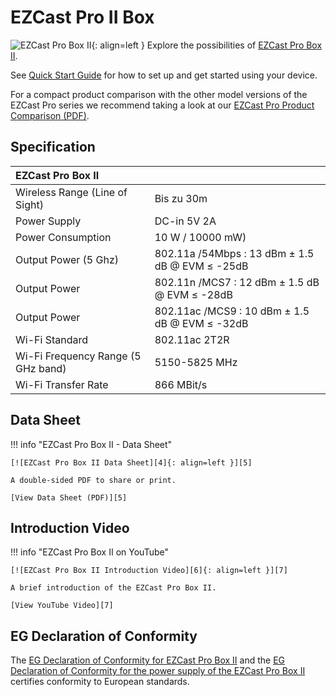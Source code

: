 # EZCast Pro II Box

![EZCast Pro Box II][1]{: align=left } Explore the possibilities of [EZCast Pro Box II][2]. 

See [Quick Start Guide](quickstart.md) for how to set up and get started using your device. 

For a compact product comparison with the other model versions of the EZCast Pro series we recommend taking a look at our [EZCast Pro Product Comparison (PDF)][3].

  [1]: /assets/img/box2.png
  [2]: https://www.ezcastpro.eu/box2.php
  [3]: https://download.stueber.de/doc/en/ezcastpro/ezcastpro.productcomparison.en.pdf

## Specification

| EZCast Pro Box II | |
| :---- | :---- |
| Wireless Range (Line of Sight) | Bis zu 30m |
| Power Supply | DC-in 5V 2A |
| Power Consumption | 10 W / 10000 mW)
| Output Power (5 Ghz) | 802.11a /54Mbps : 13 dBm ± 1.5 dB @ EVM ≤ -25dB |
| Output Power | 802.11n /MCS7 : 12 dBm ± 1.5 dB @ EVM ≤ -28dB |
| Output Power | 802.11ac /MCS9 : 10 dBm ± 1.5 dB @ EVM ≤ -32dB |
| Wi-Fi Standard | 802.11ac 2T2R | 
| Wi-Fi Frequency Range (5 GHz band) |  5150-5825 MHz |
| Wi-Fi Transfer Rate |  866 MBit/s |

## Data Sheet

!!! info "EZCast Pro Box II - Data Sheet"

    [![EZCast Pro Box II Data Sheet][4]{: align=left }][5]
	
	A double-sided PDF to share or print.
	
	[View Data Sheet (PDF)][5]

  [4]: /assets/img/box2.datasheet.png
  [5]: https://download.stueber.de/doc/en/ezcastpro/ezcastpro-box-II.brochure.en.pdf

## Introduction Video

!!! info "EZCast Pro Box II on YouTube"

    [![EZCast Pro Box II Introduction Video][6]{: align=left }][7]
	
	A brief introduction of the EZCast Pro Box II.
	
	[View YouTube Video][7]

  [6]: /assets/img/box2.video.png
  [7]: https://youtu.be/zq9lRXVevTk

## EG Declaration of Conformity

The [EG Declaration of Conformity for EZCast Pro Box II][8] and the [EG Declaration of Conformity for the power supply of the EZCast Pro Box II][9] certifies conformity to European standards.

  [8]: https://download.stueber.de/doc/de/ezcastpro/ezcastpro-box-II.konformitaetserklaerung.pdf
  [9]: https://download.stueber.de/doc/de/quattropod/netzteil.konformitaetserklaerung.pdf
